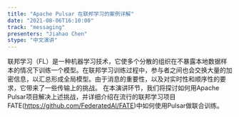 ```yaml
---
title: "Apache Pulsar 在联邦学习的案例详解"
date: "2021-08-06T16:10:00" 
track: "messaging"
presenters: "Jiahao Chen"
stype: "中文演讲"
---
```

联邦学习（FL）是一种机器学习技术，它使多个分散的组织在不暴露本地数据样本的情况下训练一个模型。在联邦学习训练过程中，参与者之间也会交换大量的加密信息，以汇总形成全局模型。由于消息的重要性，以及对实时性和顺序性的要求，它带来了一些传输上的挑战。
在本演讲环节，我们将探讨如何用Apache Pulsar项目解决上述挑战，并详细介绍在流行的联邦学习项目FATE(https://github.com/FederatedAI/FATE)中如何使用Pulsar做联合训练。